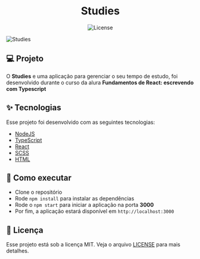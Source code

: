 <h1 align="center">Studies</h1>

<p align="center">
  <img alt="License" src="https://img.shields.io/static/v1?label=license&message=MIT&color=0d47a1&labelColor=000000">
</p>

<img alt="Studies" src="public\aluraStudies.gif">

<br>


## 💻 Projeto

O <b>Studies</b> e uma aplicação para gerenciar o seu tempo de estudo, foi desenvolvido durante o curso da alura <b>Fundamentos de React: escrevendo com Typescript</b>

## ✨ Tecnologias

Esse projeto foi desenvolvido com as seguintes tecnologias:

- [NodeJS](https://nodejs.org/en/)
- [TypeScript](https://www.typescriptlang.org/)
- [React](https://reactjs.org/)
- [SCSS](https://github.com/spatie/scss)
- [HTML](https://developer.mozilla.org/pt-BR/docs/Web/HTML)

## 🚀 Como executar

- Clone o repositório
- Rode `npm install` para instalar as dependências
- Rode o `npm start` para iniciar a aplicação na porta <b>3000</b>
- Por fim, a aplicação estará disponível em `http://localhost:3000`


## 📄 Licença

Esse projeto está sob a licença MIT. Veja o arquivo [LICENSE](LICENSE) para mais detalhes.